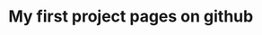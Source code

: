 <!DOCTYPE html>
<html>
  <body>
    <head>
    <title>My first github project</title>
    </head>
    <h1> My first project pages on github </h1>
  </body>
</html>

